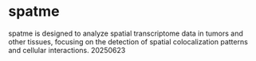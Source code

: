 # spatme
spatme is designed to analyze spatial transcriptome data in tumors and other tissues, focusing on the detection of spatial colocalization patterns and cellular interactions. 20250623
